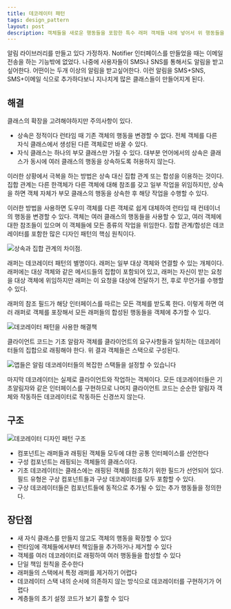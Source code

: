 ```yaml
---
title: 데코레이터 패턴
tags: design_pattern
layout: post
description: 객체들을 새로운 행동들을 포함한 특수 래퍼 객체들 내에 넣어서 위 행동들을 해당 객체들에 연결시키는 구조적 디자인패턴이다
---
```


알림 라이브러리를 만들고 있다 가정하자.  Notifier 인터페이스를 만들었을 때는 이메일 전송을 하는 기능밖에 없었다. 나중에 사용자들이 SMS나 SNS를 통해서도 알림을 받고 싶어한다. 어떤이는 두개 이상의 알림을 받고싶어한다. 이런 알림을 SMS+SNS, SMS+이메일 식으로 추가하다보니 지나치게 많은 클래스들이 만들어지게 된다.

## 해결

클래스의 확장을 고려해야하지만 주의사항이 있다.

- 상속은 정적이다 런타임 때 기존 객체의 행동을 변경할 수 없다. 전체 객체를 다른 자식 클래스에서 생성된 다른 객체로만 바꿀 수 있다.
- 자식 클래스는 하나의 부모 클래스만 가질 수 있다. 대부분 언어에서의 상속은 클래스가 동시에 여러 클래스의 행동을 상속하도록 허용하지 않는다.

이러한 상황에서 극복을 하는 방법은 상속 대신 집합 관계 또는 합성을 이용하는 것이다. 집합 관계는 다른 한객체가 다른 객체에 대해 참조를 갖고 일부 작업을 위임하지만, 상속을 하면 객체 자체가 부모 클래스의 행동을 상속한 후 해당 작업을 수행할 수 있다.

이러한 방법을 사용하면 도우미 객체를 다른 객체로 쉽게 대체하여 런타임 때 컨테이너의 행동을 변경할 수 있다. 객체는 여러 클래스의 행동들을 사용할 수 있고, 여러 객체에 대한 참조들이 있으며 이 객체들에 모든 종류의 작업을 위임한다. 집합 관계/합성은 데코레이터를 포함한 많은 디자인 패턴의 핵심 원칙이다.

![상속과 집합 관계의 차이점.](https://refactoring.guru/images/patterns/diagrams/decorator/solution1-ko.png)

래퍼는 데코레이터 패턴의 별명이다. 래퍼는 일부 대상 객체와 연결할 수 있는 개체이다. 래퍼에는 대상 객체와 같은 메서드들의 집합이 포함되어 있고, 래퍼는 자신이 받는 요청을 대상 객체에 위임하지만 래퍼는 이 요청을 대상에 전달하기 전, 후로 무언가를 수행할 수 있다.

래퍼의 참조 필드가 해당 인터페이스를 따르는 모든 객체를 받도록 한다. 이렇게 하면 여러 래퍼로 객체를 포장해서 모든 래퍼들의 합성된 행동들을 객체에 추가할 수 있다.

![데코레이터 패턴을 사용한 해결책](https://refactoring.guru/images/patterns/diagrams/decorator/solution2.png)

클라이언트 코드는 기초 알람자 객체를 클라이언트의 요구사항들과 일치하는 데코레이터들의 집합으로 래핑해야 한다. 위 결과 객체들은 스택으로 구성된다.



![앱들은 알림 데코레이터들의 복잡한 스택들을 설정할 수 있습니다](https://refactoring.guru/images/patterns/diagrams/decorator/solution3-ko.png)

마지막 데코레이터는 실제로 클라이언트와 작업하는 객체이다. 모든 데코레이터들은 기초알림자와 같은 인터페이스를 구현하므로 나머지 클라이언트 코드는 순순한 알림자 객체와 작동하든 데코레이터로 작동하든 신경쓰지 않는다.

## 구조

![데코레이터 디자인 패턴 구조](https://refactoring.guru/images/patterns/diagrams/decorator/structure.png)

- 컴포넌트는 래퍼들과 래핑된 객체들 모두에 대한 공통 인터페이스를 선언한다
- 구성 컴포넌트는 래핑되는 객체들의 클래스이다.
- 기초 데코레이터는 클래스에는 래핑된 객체를 참조하기 위한 필드가 선언되어 있다. 필드 유형은 구상 컴포넌트들과 구상 데코레이터를 모두 포함할 수 있다.
- 구상 데코레이터들은 컴포넌트들에 동적으로 추가될 수 있는 추가 행동들을 정의한다.

## 장단점

- 새 자식 클래스를 만들지 않고도 객체의 행동을 확장할 수 있다
- 런타임에 객체들에서부터 책임들을 추가하거나 제거할 수 있다
- 객체를 여러 데코레이터로 래핑하여 여러 행동들을 합성할 수 있다
- 단일 책임 원칙을 준수한다
- 래퍼들의 스택에서 특정 래퍼를 제거하기 어렵다
- 데코레이터 스택 내의 순서에 의존하지 않는 방식으로 데코레이터를 구현하기가 어렵다
- 계층들의 초기 설정 코드가 보기 흉할 수 있다